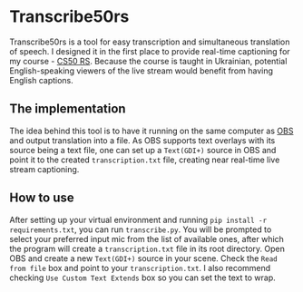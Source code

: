 # Transcribe50rs
Transcribe50rs is a tool for easy transcription and simultaneous translation of speech. I designed it in the first place to provide real-time captioning for my course - [CS50 RS](https://youtube.com/playlist?list=PLqmOcP5Wx0OSqo7OI3lEHrAWReshCPdad). Because the course is taught in Ukrainian, potential English-speaking viewers of the live stream would benefit from having English captions.
## The implementation
The idea behind this tool is to have it running on the same computer as [OBS](https://obsproject.com/) and output translation into a file. As OBS supports text overlays with its source being a text file, one can set up a `Text(GDI+)` source in OBS and point it to the created `transcription.txt` file, creating near real-time live stream captioning.
## How to use
After setting up your virtual environment and running `pip install -r requirements.txt`, you can run `transcribe.py`. You will be prompted to select your preferred input mic from the list of available ones, after which the program will create a `transcription.txt` file in its root directory. 
Open OBS and create a new `Text(GDI+)` source in your scene. Check the `Read from file` box and point to your `transcription.txt`. I also recommend checking `Use Custom Text Extends` box so you can set the text to wrap.
